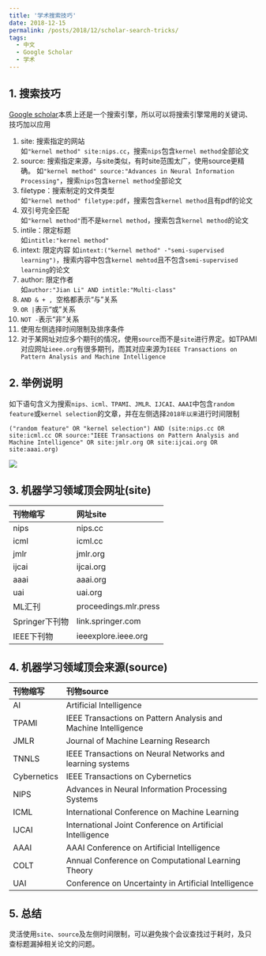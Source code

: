 ```yaml
---
title: '学术搜索技巧'
date: 2018-12-15
permalink: /posts/2018/12/scholar-search-tricks/
tags:
  - 中文
  - Google Scholar
  - 学术
---
```


## 1. 搜索技巧
[Google scholar](https://scholar.google.com/)本质上还是一个搜索引擎，所以可以将搜索引擎常用的关键词、技巧加以应用
1. site: 搜索指定的网站  
   如`"kernel method" site:nips.cc`，搜索`nips`包含`kernel method`全部论文
2. source: 搜索指定来源，与site类似，有时site范围太广，使用source更精确。
   如`"kernel method" source:"Advances in Neural Information Processing"`，搜索`nips`包含`kernel method`全部论文
3. filetype：搜索制定的文件类型   
   如`"kernel method" filetype:pdf`，搜索包含`kernel method`且有pdf的论文
4. 双引号完全匹配  
   如`"kernel method"`而不是`kernel method`，搜索包含`kernel method`的论文
5. intile：限定标题  
   如`intitle:"kernel method"`
6. intext: 限定内容
   如`intext:("kernel method" -"semi-supervised learning")`，搜索内容中包含`kernel mehtod`且不包含`semi-supervised learning`的论文
7. author: 限定作者  
   如`author:"Jian Li" AND intitle:"Multi-class"`
8. `AND & + , `空格都表示“与”关系
9. `OR |`表示“或”关系
10. `NOT -`表示“非”关系
11. 使用左侧选择时间限制及排序条件
12. 对于某网址对应多个期刊的情况，使用`source`而不是`site`进行界定。如TPAMI对应网址`ieee.org`有很多期刊，而其对应来源为`IEEE Transactions on Pattern Analysis and Machine Intelligence`

## 2. 举例说明

如下语句含义为搜索`nips、icml、TPAMI、JMLR、IJCAI、AAAI`中包含`random feature`或`kernel selection`的文章，并在左侧选择`2018年以来`进行时间限制

```
("random feature" OR "kernel selection") AND (site:nips.cc OR site:icml.cc OR source:"IEEE Transactions on Pattern Analysis and Machine Intelligence" OR site:jmlr.org OR site:ijcai.org OR site:aaai.org)
```

![](https://lijian.ac.cn/files/scholar_search_strick.png)
## 3. 机器学习领域顶会网址(site)

|刊物缩写|网址site|
|:--|:--|
|nips|nips.cc|
|icml|icml.cc|
|jmlr|jmlr.org|
|ijcai|ijcai.org|
|aaai|aaai.org|
|uai|uai.org|
|ML汇刊|proceedings.mlr.press|
|Springer下刊物|link.springer.com|
|IEEE下刊物|ieeexplore.ieee.org|

## 4. 机器学习领域顶会来源(source)

|刊物缩写|刊物source|
|:--|:--|
|AI|Artificial Intelligence|
|TPAMI|IEEE Transactions on Pattern Analysis and Machine Intelligence|
|JMLR|Journal of Machine Learning Research|
|TNNLS|IEEE Transactions on Neural Networks and learning systems|
|Cybernetics|IEEE Transactions on Cybernetics|
|NIPS|Advances in Neural Information Processing Systems|
|ICML|International Conference on Machine Learning|
|IJCAI|International Joint Conference on Artificial Intelligence|
|AAAI|AAAI Conference on Artificial Intelligence|
|COLT|Annual Conference on Computational Learning Theory|
|UAI|Conference on Uncertainty in Artificial Intelligence|

## 5. 总结

灵活使用`site`、`source`及左侧时间限制，可以避免挨个会议查找过于耗时，及只查标题漏掉相关论文的问题。
